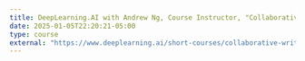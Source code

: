```yaml
---
title: DeepLearning.AI with Andrew Ng, Course Instructor, "Collaborative Writing and Coding with OpenAI Canvas"
date: 2025-01-05T22:20:21-05:00
type: course
external: "https://www.deeplearning.ai/short-courses/collaborative-writing-and-coding-with-openai-canvas/"
---
```

